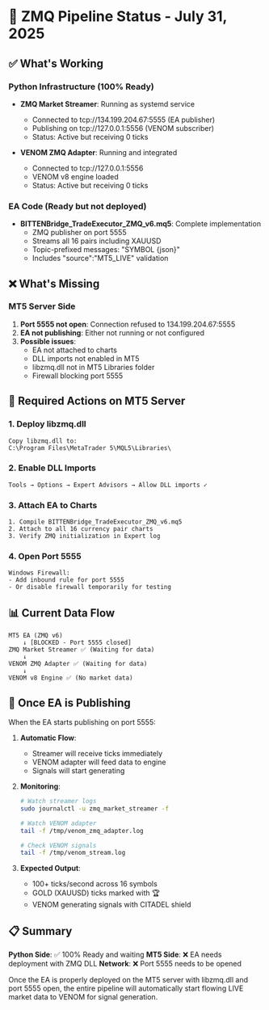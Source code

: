 # 🚀 ZMQ Pipeline Status - July 31, 2025

## ✅ What's Working

### Python Infrastructure (100% Ready)
- **ZMQ Market Streamer**: Running as systemd service
  - Connected to tcp://134.199.204.67:5555 (EA publisher)
  - Publishing on tcp://127.0.0.1:5556 (VENOM subscriber)
  - Status: Active but receiving 0 ticks
  
- **VENOM ZMQ Adapter**: Running and integrated
  - Connected to tcp://127.0.0.1:5556
  - VENOM v8 engine loaded
  - Status: Active but receiving 0 ticks

### EA Code (Ready but not deployed)
- **BITTENBridge_TradeExecutor_ZMQ_v6.mq5**: Complete implementation
  - ZMQ publisher on port 5555
  - Streams all 16 pairs including XAUUSD
  - Topic-prefixed messages: "SYMBOL {json}"
  - Includes "source":"MT5_LIVE" validation

## ❌ What's Missing

### MT5 Server Side
1. **Port 5555 not open**: Connection refused to 134.199.204.67:5555
2. **EA not publishing**: Either not running or not configured
3. **Possible issues**:
   - EA not attached to charts
   - DLL imports not enabled in MT5
   - libzmq.dll not in MT5 Libraries folder
   - Firewall blocking port 5555

## 🔧 Required Actions on MT5 Server

### 1. Deploy libzmq.dll
```
Copy libzmq.dll to:
C:\Program Files\MetaTrader 5\MQL5\Libraries\
```

### 2. Enable DLL Imports
```
Tools → Options → Expert Advisors → Allow DLL imports ✓
```

### 3. Attach EA to Charts
```
1. Compile BITTENBridge_TradeExecutor_ZMQ_v6.mq5
2. Attach to all 16 currency pair charts
3. Verify ZMQ initialization in Expert log
```

### 4. Open Port 5555
```
Windows Firewall:
- Add inbound rule for port 5555
- Or disable firewall temporarily for testing
```

## 📊 Current Data Flow

```
MT5 EA (ZMQ v6) 
    ↓ [BLOCKED - Port 5555 closed]
ZMQ Market Streamer ✅ (Waiting for data)
    ↓
VENOM ZMQ Adapter ✅ (Waiting for data)
    ↓
VENOM v8 Engine ✅ (No market data)
```

## 🎯 Once EA is Publishing

When the EA starts publishing on port 5555:

1. **Automatic Flow**: 
   - Streamer will receive ticks immediately
   - VENOM adapter will feed data to engine
   - Signals will start generating

2. **Monitoring**:
   ```bash
   # Watch streamer logs
   sudo journalctl -u zmq_market_streamer -f
   
   # Watch VENOM adapter
   tail -f /tmp/venom_zmq_adapter.log
   
   # Check VENOM signals
   tail -f /tmp/venom_stream.log
   ```

3. **Expected Output**:
   - 100+ ticks/second across 16 symbols
   - GOLD (XAUUSD) ticks marked with 🏆
   - VENOM generating signals with CITADEL shield

## 📋 Summary

**Python Side**: ✅ 100% Ready and waiting
**MT5 Side**: ❌ EA needs deployment with ZMQ DLL
**Network**: ❌ Port 5555 needs to be opened

Once the EA is properly deployed on the MT5 server with libzmq.dll and port 5555 open, the entire pipeline will automatically start flowing LIVE market data to VENOM for signal generation.
